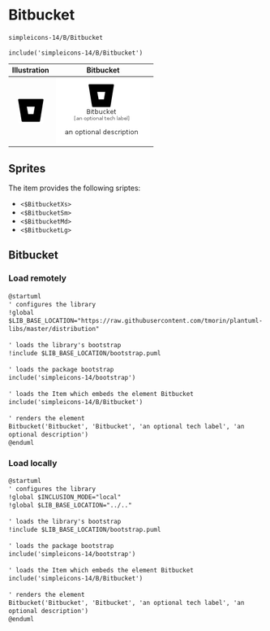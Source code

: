 # Bitbucket


```text
simpleicons-14/B/Bitbucket
```

```text
include('simpleicons-14/B/Bitbucket')
```



| Illustration | Bitbucket |
| :---: | :---: |
| ![illustration for Illustration](../../simpleicons-14/B/Bitbucket.png) | ![illustration for Bitbucket](../../simpleicons-14/B/Bitbucket.Local.png) |



## Sprites
The item provides the following sriptes:

- `<$BitbucketXs>`
- `<$BitbucketSm>`
- `<$BitbucketMd>`
- `<$BitbucketLg>`





## Bitbucket

### Load remotely
```plantuml
@startuml
' configures the library
!global $LIB_BASE_LOCATION="https://raw.githubusercontent.com/tmorin/plantuml-libs/master/distribution"

' loads the library's bootstrap
!include $LIB_BASE_LOCATION/bootstrap.puml

' loads the package bootstrap
include('simpleicons-14/bootstrap')

' loads the Item which embeds the element Bitbucket
include('simpleicons-14/B/Bitbucket')

' renders the element
Bitbucket('Bitbucket', 'Bitbucket', 'an optional tech label', 'an optional description')
@enduml
```

### Load locally
```plantuml
@startuml
' configures the library
!global $INCLUSION_MODE="local"
!global $LIB_BASE_LOCATION="../.."

' loads the library's bootstrap
!include $LIB_BASE_LOCATION/bootstrap.puml

' loads the package bootstrap
include('simpleicons-14/bootstrap')

' loads the Item which embeds the element Bitbucket
include('simpleicons-14/B/Bitbucket')

' renders the element
Bitbucket('Bitbucket', 'Bitbucket', 'an optional tech label', 'an optional description')
@enduml
```

